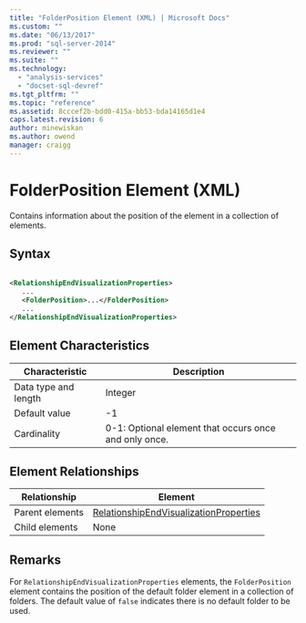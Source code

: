 ```yaml
---
title: "FolderPosition Element (XML) | Microsoft Docs"
ms.custom: ""
ms.date: "06/13/2017"
ms.prod: "sql-server-2014"
ms.reviewer: ""
ms.suite: ""
ms.technology: 
  - "analysis-services"
  - "docset-sql-devref"
ms.tgt_pltfrm: ""
ms.topic: "reference"
ms.assetid: 8cccef2b-bdd0-415a-bb53-bda14165d1e4
caps.latest.revision: 6
author: minewiskan
ms.author: owend
manager: craigg
---
```

# FolderPosition Element (XML)
  Contains information about the position of the element in a collection of elements.  
  
## Syntax  
  
```xml  
  
<RelationshipEndVisualizationProperties>  
   ...  
   <FolderPosition>...</FolderPosition>  
   ...  
</RelationshipEndVisualizationProperties>  
```  
  
## Element Characteristics  
  
|Characteristic|Description|  
|--------------------|-----------------|  
|Data type and length|Integer|  
|Default value|-1|  
|Cardinality|0-1: Optional element that occurs once and only once.|  
  
## Element Relationships  
  
|Relationship|Element|  
|------------------|-------------|  
|Parent elements|[RelationshipEndVisualizationProperties](../../scripting/data-type/relationshipendvisualizationproperties-data-type-assl.md)|  
|Child elements|None|  
  
## Remarks  
 For `RelationshipEndVisualizationProperties` elements, the `FolderPosition` element contains the position of the default folder element in a collection of folders. The default value of `false` indicates there is no default folder to be used.  
  
  
